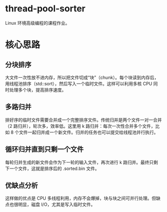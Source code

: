 # thread-pool-sorter

Linux 环境高级编程的课程作业。

# 核心思路

## 分块排序

大文件一次性放不进内存，所以把文件切成“块”（chunk）。每个块读到内存后，用线程池排序（std::sort），然后写入一个临时文件。这样可以利用多核 CPU 同时处理多个块，提高排序速度。

## 多路归并

排好序的临时文件需要合并成一个完整排序文件。传统归并是两个文件一对一合并（2 路归并），轮次多，效率低。这里用 k 路归并：每次一次性合并多个文件，比如 8 个文件一起归并成一个新文件。归并的任务也可以提交给线程池并行执行。

## 循环归并直到只剩一个文件

每轮归并生成的新文件会作为下一轮的输入文件，再次进行 k 路归并。最终只剩下一个文件，这就是排序后的 .sorted.bin 文件。

## 优缺点分析

这样做的优点是 CPU 多线程利用，内存不会爆掉，块与块之间可并行处理。但缺点也很明显，磁盘 I/O，尤其是写入临时文件。

